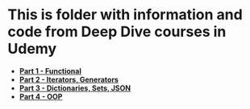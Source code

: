 # This is folder with information and code from Deep Dive courses in Udemy

- **[Part 1 - Functional](Part1)**
- **[Part 2 - Iterators, Generators](Part2)**
- **[Part 3 - Dictionaries, Sets, JSON](Part3)**
- **[Part 4 - OOP](Part4)**